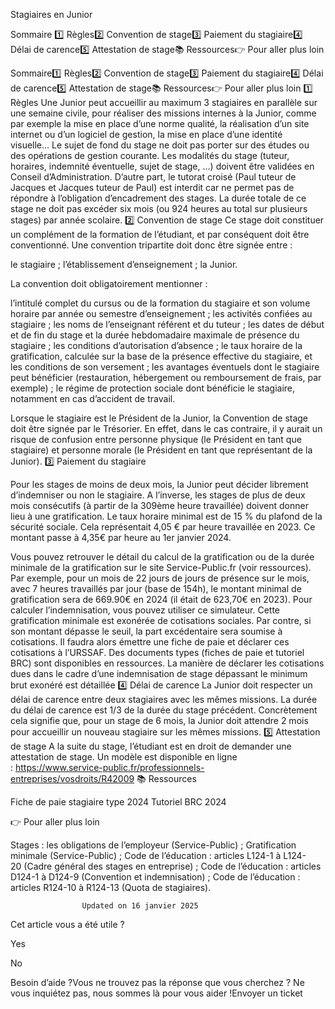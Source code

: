 



Stagiaires en Junior

Sommaire 
1️⃣ Règles2️⃣ Convention de stage3️⃣ Paiement du stagiaire4️⃣ Délai de carence5️⃣ Attestation de stage📚 Ressources👉 Pour aller plus loin



Sommaire1️⃣ Règles2️⃣ Convention de stage3️⃣ Paiement du stagiaire4️⃣ Délai de carence5️⃣ Attestation de stage📚 Ressources👉 Pour aller plus loin
1️⃣ Règles
Une Junior peut accueillir au maximum 3 stagiaires en parallèle sur une semaine civile, pour réaliser des missions internes à la Junior, comme par exemple la mise en place d’une norme qualité, la réalisation d’un site internet ou d’un logiciel de gestion, la mise en place d’une identité visuelle… Le sujet de fond du stage ne doit pas porter sur des études ou des opérations de gestion courante.
Les modalités du stage (tuteur, horaires, indemnité éventuelle, sujet de stage, …) doivent être validées en Conseil d’Administration.
D’autre part, le tutorat croisé (Paul tuteur de Jacques et Jacques tuteur de Paul) est interdit car ne permet pas de répondre à l’obligation d’encadrement des stages.
La durée totale de ce stage ne doit pas excéder six mois (ou 924 heures au total sur plusieurs stages) par année scolaire.
2️⃣ Convention de stage
Ce stage doit constituer un complément de la formation de l’étudiant, et par conséquent doit être conventionné. Une convention tripartite doit donc être signée entre :

le stagiaire ;
l’établissement d’enseignement ;
la Junior.

La convention doit obligatoirement mentionner :

l’intitulé complet du cursus ou de la formation du stagiaire et son volume horaire par année ou semestre d’enseignement ;
les activités confiées au stagiaire ;
les noms de l’enseignant référent et du tuteur ;
les dates de début et de fin du stage et la durée hebdomadaire maximale de présence du stagiaire ;
les conditions d’autorisation d’absence ;
le taux horaire de la gratification, calculée sur la base de la présence effective du stagiaire, et les conditions de son versement ;
les avantages éventuels dont le stagiaire peut bénéficier (restauration, hébergement ou remboursement de frais, par exemple) ;
le régime de protection sociale dont bénéficie le stagiaire, notamment en cas d’accident de travail.

Lorsque le stagiaire est le Président de la Junior, la Convention de stage doit être signée par le Trésorier. En effet, dans le cas contraire, il y aurait un risque de confusion entre personne physique (le Président en tant que stagiaire) et personne morale (le Président en tant que représentant de la Junior).
3️⃣ Paiement du stagiaire

Pour les stages de moins de deux mois, la Junior peut décider librement d’indemniser ou non le stagiaire. 
A l’inverse, les stages de plus de deux mois consécutifs (à partir de la 309ème heure travaillée) doivent donner lieu à une gratification. Le taux horaire minimal est de 15 % du plafond de la sécurité sociale. Cela représentait 4,05 € par heure travaillée en 2023. Ce montant passe à 4,35€ par heure au 1er janvier 2024.

Vous pouvez retrouver le détail du calcul de la gratification ou de la durée minimale de la gratification sur le site Service-Public.fr (voir ressources).
Par exemple, pour un mois de 22 jours de jours de présence sur le mois, avec 7 heures travaillés par jour (base de 154h), le montant minimal de gratification sera de 669.90€ en 2024 (il était de 623,70€ en 2023).
Pour calculer l’indemnisation, vous pouvez utiliser ce simulateur.
Cette gratification minimale est exonérée de cotisations sociales. Par contre, si son montant dépasse le seuil, la part excédentaire sera soumise à cotisations. Il faudra alors émettre une fiche de paie et déclarer ces cotisations à l’URSSAF. 
Des documents types (fiches de paie et tutoriel BRC) sont disponibles en ressources. La manière de déclarer les cotisations dues dans le cadre d’une indemnisation de stage dépassant le minimum brut exonéré est détaillée
4️⃣ Délai de carence
La Junior doit respecter un délai de carence entre deux stagiaires avec les mêmes missions. La durée du délai de carence est 1/3 de la durée du stage précédent.
Concrètement cela signifie que, pour un stage de 6 mois, la Junior doit attendre 2 mois pour accueillir un nouveau stagiaire sur les mêmes missions.
5️⃣ Attestation de stage
A la suite du stage, l’étudiant est en droit de demander une attestation de stage. Un modèle est disponible en ligne : https://www.service-public.fr/professionnels-entreprises/vosdroits/R42009
📚 Ressources

Fiche de paie stagiaire type 2024
Tutoriel BRC 2024

👉 Pour aller plus loin

Stages : les obligations de l’employeur (Service-Public) ;
Gratification minimale (Service-Public) ;
Code de l’éducation : articles L124-1 à L124-20 (Cadre général des stages en entreprise) ;
Code de l’éducation : articles D124-1 à D124-9 (Convention et indemnisation) ;
Code de l’éducation : articles R124-10 à R124-13 (Quota de stagiaires).



					Updated on 16 janvier 2025				



Cet article vous a été utile ?




Yes



No





Besoin d’aide ?Vous ne trouvez pas la réponse que vous cherchez ? Ne vous inquiétez pas, nous sommes là pour vous aider !Envoyer un ticket

